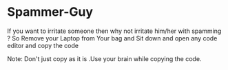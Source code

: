 # Spammer-Guy
If you want to irritate someone then why not irritate him/her with spamming ? 
So Remove your Laptop from Your bag and Sit down and open any code editor and copy the code 

Note: Don't just copy as it is .Use your brain while copying the code.
